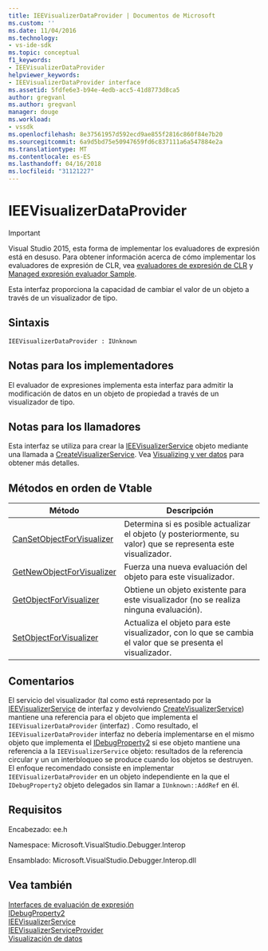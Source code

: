 ```yaml
---
title: IEEVisualizerDataProvider | Documentos de Microsoft
ms.custom: ''
ms.date: 11/04/2016
ms.technology:
- vs-ide-sdk
ms.topic: conceptual
f1_keywords:
- IEEVisualizerDataProvider
helpviewer_keywords:
- IEEVisualizerDataProvider interface
ms.assetid: 5fdfe6e3-b94e-4edb-acc5-41d8773d8ca5
author: gregvanl
ms.author: gregvanl
manager: douge
ms.workload:
- vssdk
ms.openlocfilehash: 8e37561957d592ecd9ae855f2816c860f84e7b20
ms.sourcegitcommit: 6a9d5bd75e50947659fd6c837111a6a547884e2a
ms.translationtype: MT
ms.contentlocale: es-ES
ms.lasthandoff: 04/16/2018
ms.locfileid: "31121227"
---
```

# <a name="ieevisualizerdataprovider"></a>IEEVisualizerDataProvider
> [!IMPORTANT]
>  Visual Studio 2015, esta forma de implementar los evaluadores de expresión está en desuso. Para obtener información acerca de cómo implementar los evaluadores de expresión de CLR, vea [evaluadores de expresión de CLR](https://github.com/Microsoft/ConcordExtensibilitySamples/wiki/CLR-Expression-Evaluators) y [Managed expresión evaluador Sample](https://github.com/Microsoft/ConcordExtensibilitySamples/wiki/Managed-Expression-Evaluator-Sample).  
  
 Esta interfaz proporciona la capacidad de cambiar el valor de un objeto a través de un visualizador de tipo.  
  
## <a name="syntax"></a>Sintaxis  
  
```  
IEEVisualizerDataProvider : IUnknown  
```  
  
## <a name="notes-for-implementers"></a>Notas para los implementadores  
 El evaluador de expresiones implementa esta interfaz para admitir la modificación de datos en un objeto de propiedad a través de un visualizador de tipo.  
  
## <a name="notes-for-callers"></a>Notas para los llamadores  
 Esta interfaz se utiliza para crear la [IEEVisualizerService](../../../extensibility/debugger/reference/ieevisualizerservice.md) objeto mediante una llamada a [CreateVisualizerService](../../../extensibility/debugger/reference/ieevisualizerserviceprovider-createvisualizerservice.md). Vea [Visualizing y ver datos](../../../extensibility/debugger/visualizing-and-viewing-data.md) para obtener más detalles.  
  
## <a name="methods-in-vtable-order"></a>Métodos en orden de Vtable  
  
|Método|Descripción|  
|------------|-----------------|  
|[CanSetObjectForVisualizer](../../../extensibility/debugger/reference/ieevisualizerdataprovider-cansetobjectforvisualizer.md)|Determina si es posible actualizar el objeto (y posteriormente, su valor) que se representa este visualizador.|  
|[GetNewObjectForVisualizer](../../../extensibility/debugger/reference/ieevisualizerdataprovider-getnewobjectforvisualizer.md)|Fuerza una nueva evaluación del objeto para este visualizador.|  
|[GetObjectForVisualizer](../../../extensibility/debugger/reference/ieevisualizerdataprovider-getobjectforvisualizer.md)|Obtiene un objeto existente para este visualizador (no se realiza ninguna evaluación).|  
|[SetObjectForVisualizer](../../../extensibility/debugger/reference/ieevisualizerdataprovider-setobjectforvisualizer.md)|Actualiza el objeto para este visualizador, con lo que se cambia el valor que se presenta el visualizador.|  
  
## <a name="remarks"></a>Comentarios  
 El servicio del visualizador (tal como está representado por la [IEEVisualizerService](../../../extensibility/debugger/reference/ieevisualizerservice.md) de interfaz y devolviendo [CreateVisualizerService](../../../extensibility/debugger/reference/ieevisualizerserviceprovider-createvisualizerservice.md)) mantiene una referencia para el objeto que implementa el `IEEVisualizerDataProvider` (interfaz) . Como resultado, el `IEEVisualizerDataProvider` interfaz no debería implementarse en el mismo objeto que implementa el [IDebugProperty2](../../../extensibility/debugger/reference/idebugproperty2.md) si ese objeto mantiene una referencia a la `IEEVisualizerService` objeto: resultados de la referencia circular y un un interbloqueo se produce cuando los objetos se destruyen. El enfoque recomendado consiste en implementar `IEEVisualizerDataProvider` en un objeto independiente en la que el `IDebugProperty2` objeto delegados sin llamar a `IUnknown::AddRef` en él.  
  
## <a name="requirements"></a>Requisitos  
 Encabezado: ee.h  
  
 Namespace: Microsoft.VisualStudio.Debugger.Interop  
  
 Ensamblado: Microsoft.VisualStudio.Debugger.Interop.dll  
  
## <a name="see-also"></a>Vea también  
 [Interfaces de evaluación de expresión](../../../extensibility/debugger/reference/expression-evaluation-interfaces.md)   
 [IDebugProperty2](../../../extensibility/debugger/reference/idebugproperty2.md)   
 [IEEVisualizerService](../../../extensibility/debugger/reference/ieevisualizerservice.md)   
 [IEEVisualizerServiceProvider](../../../extensibility/debugger/reference/ieevisualizerserviceprovider.md)   
 [Visualización de datos](../../../extensibility/debugger/visualizing-and-viewing-data.md)